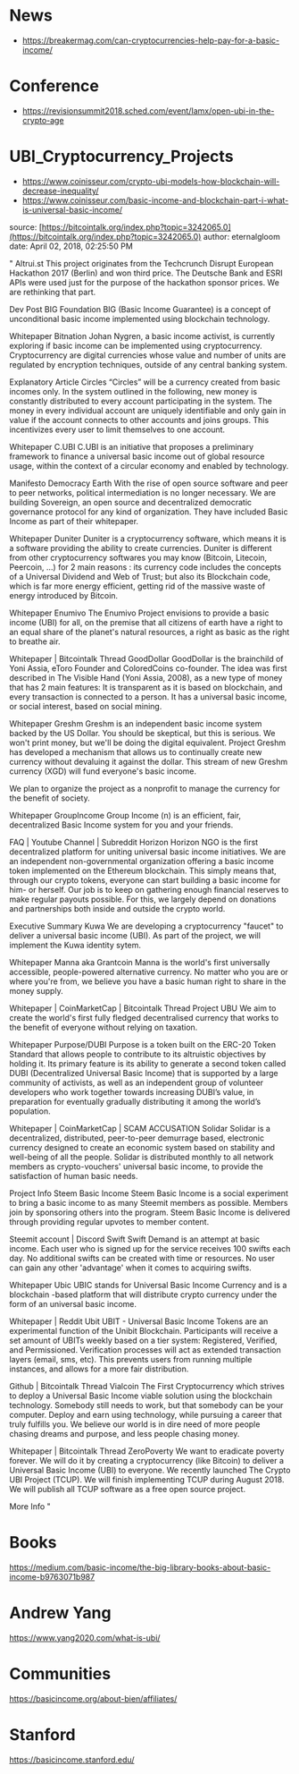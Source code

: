 # News
+  https://breakermag.com/can-cryptocurrencies-help-pay-for-a-basic-income/

# Conference
+  https://revisionsummit2018.sched.com/event/Iamx/open-ubi-in-the-crypto-age

# UBI_Cryptocurrency_Projects

+ https://www.coinisseur.com/crypto-ubi-models-how-blockchain-will-decrease-inequality/
+ https://www.coinisseur.com/basic-income-and-blockchain-part-i-what-is-universal-basic-income/



source: [https://bitcointalk.org/index.php?topic=3242065.0](https://bitcointalk.org/index.php?topic=3242065.0)
author: eternalgloom
date: April 02, 2018, 02:25:50 PM

"
Altrui.st
This project originates from the Techcrunch Disrupt European Hackathon 2017 (Berlin) and won third price. The Deutsche Bank and ESRI APIs were used just for the purpose of the hackathon sponsor prices. We are rethinking that part.

Dev Post
BIG Foundation
BIG (Basic Income Guarantee) is a concept of unconditional basic income implemented using blockchain technology.

Whitepaper
Bitnation
Johan Nygren, a basic income activist, is currently exploring if basic income can be implemented using cryptocurrency. Cryptocurrency are digital currencies whose value and number of units are regulated by encryption techniques, outside of any central banking system.

Explanatory Article
Circles
“Circles” will be a currency created from basic incomes only. In the system outlined in the following, new money is constantly distributed to every account participating in the system. The money in every individual account are uniquely identifiable and only gain in value if the account connects to other accounts and joins groups. This incentivizes every user to limit themselves to one account.

Whitepaper
C.UBI
C.UBI is an initiative that proposes a preliminary framework to finance a universal basic income out of global resource usage, within the context of a circular economy and enabled by technology.

Manifesto
Democracy Earth
With the rise of open source software and peer to peer networks, political intermediation is no longer necessary. We are building Sovereign, an open source and decentralized democratic governance protocol for any kind of organization. They have included Basic Income as part of their whitepaper. 

Whitepaper
Duniter
Duniter is a cryptocurrency software, which means it is a software providing the ability to create currencies. Duniter is different from other cryptocurrency softwares you may know (Bitcoin, Litecoin, Peercoin, ...) for 2 main reasons : its currency code includes the concepts of a Universal Dividend and Web of Trust; but also its Blockchain code, which is far more energy efficient, getting rid of the massive waste of energy introduced by Bitcoin.

Whitepaper
Enumivo
The Enumivo Project envisions to provide a basic income (UBI) for all, on the premise that all citizens of earth have a right to an equal share of the planet's natural resources, a right as basic as the right to breathe air.

Whitepaper  |  Bitcointalk Thread
GoodDollar
GoodDollar is the brainchild of Yoni Assia, eToro Founder and ColoredCoins co-founder. 
The idea was first described in The Visible Hand (Yoni Assia, 2008), as a new type of money that has 2 main features:
It is transparent as it is based on blockchain, and every transaction is connected to a person.
It has a universal basic income, or social interest, based on social mining.

Whitepaper
Greshm
Greshm is an independent basic income system backed by the US Dollar. You should be skeptical, but this is serious. We won't print money, but we'll be doing the digital equivalent. Project Greshm has developed a mechanism that allows us to continually create new currency without devaluing it against the dollar. This stream of new Greshm currency (XGD) will fund everyone's basic income. 

We plan to organize the project as a nonprofit to manage the currency for the benefit of society.

Whitepaper
GroupIncome
Group Income (n) is an efficient, fair, decentralized Basic Income system for you and your friends.

FAQ  |  Youtube Channel  |  Subreddit
Horizon
Horizon NGO is the first decentralized platform for uniting universal basic income initiatives. We are an independent non-governmental organization offering a basic income token implemented on the Ethereum blockchain. This simply means that, through our crypto tokens, everyone can start building a basic income for him- or herself. Our job is to keep on gathering enough financial reserves to make regular payouts possible. For this, we largely depend on donations and partnerships both inside and outside the crypto world.

Executive Summary
Kuwa
We are developing a cryptocurrency "faucet" to deliver a universal basic income (UBI). As part of the project, we will implement the Kuwa identity sytem.

Whitepaper
Manna aka Grantcoin
Manna is the world's first universally accessible, people-powered alternative currency.
No matter who you are or where you're from, we believe you have a basic human right to share in the money supply.

Whitepaper  |  CoinMarketCap  |  Bitcointalk Thread
Project UBU
We aim to create the world's first fully fledged decentralised currency that works to the benefit of everyone without relying on taxation.

Whitepaper
Purpose/DUBI
Purpose is a token built on the ERC-20 Token Standard that allows people to contribute to its altruistic objectives by holding it. Its primary feature is its ability to generate a second token called DUBI (Decentralized Universal Basic Income) that is supported by a large community of activists, as well as an independent group of volunteer developers who work together towards
increasing DUBI’s value, in preparation for eventually gradually distributing it among the world’s population.

Whitepaper  |  CoinMarketCap  |  SCAM ACCUSATION
Solidar
Solidar is a decentralized, distributed, peer-to-peer demurrage based, electronic currency designed to create an economic system based on stability and well-being of all the people. Solidar is distributed monthly to all network members as crypto-vouchers' universal basic income, to provide the satisfaction of human basic needs. 

Project Info
Steem Basic Income
Steem Basic Income is a social experiment to bring a basic income to as many Steemit members as possible. Members join by sponsoring others into the program. Steem Basic Income is delivered through providing regular upvotes to member content.

Steemit account  |  Discord
Swift
Swift Demand is an attempt at basic income. Each user who is signed up for the service receives 100 swifts each day. No additional swifts can be created with time or resources. No user can gain any other 'advantage' when it comes to acquiring swifts.

Whitepaper
Ubic
UBIC stands for Universal Basic Income Currency and is a blockchain -based platform that will distribute crypto currency under the form of an universal basic income.

Whitepaper  |  Reddit
Ubit
UBIT - Universal Basic Income Tokens are an experimental function of the Unibit Blockchain. Participants will receive a set amount of UBITs weekly based on a tier system: Registered, Verified, and Permissioned. Verification processes will act as extended transaction layers (email, sms, etc). This prevents users from running multiple instances, and allows for a more fair distribution.

Github  |  Bitcointalk Thread
Vialcoin
The First Cryptocurrency which strives to deploy a Universal Basic Income viable solution using the blockchain technology. Somebody still needs to work, but that somebody can be your computer. Deploy and earn using technology, while pursuing a career that truly fulfills you. We believe our world is in dire need of more people chasing dreams and purpose, and less people chasing money.

Whitepaper  |  Bitcointalk Thread
ZeroPoverty
We want to eradicate poverty forever. We will do it by creating a cryptocurrency (like Bitcoin) to deliver a Universal Basic Income (UBI) to everyone. We recently launched The Crypto UBI Project (TCUP). We will finish implementing TCUP during August 2018. We will publish all TCUP software as a free open source project. 

More Info
"

# Books
https://medium.com/basic-income/the-big-library-books-about-basic-income-b9763071b987

# Andrew Yang
https://www.yang2020.com/what-is-ubi/

# Communities
https://basicincome.org/about-bien/affiliates/

# Stanford
https://basicincome.stanford.edu/
